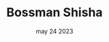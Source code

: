 ---
#preview
title: Bossman Shisha
image: /img/works/8/display-8.jpg
category: videography
date: may 24 2023

#params
layout: "one"

#full details
introTitle: "Video Review <span class=\"mil-thin\">Bossman Shisha</span>"
video: keOkmwDnBpE?si=AoaPgRCfuxSu9bZg
details:
  - label: "Client:"
    value: "Bossman Shisha"

  - label: "Date:"
    value: "April 2023"

  - label: "Author:"
    value: "Rahfi Studio"

description:
  enabled: 1
  title: Unboxing the Truth Behind Every Product
  content: "
      <p>Setiap produk yang diulas dibuka dan diperiksa secara mendalam, dari segi kualitas, fitur, hingga fungsionalitas. Dengan gaya yang jujur dan detail, kami membantu penonton memahami apa yang benar-benar mereka dapatkan sebelum memutuskan untuk membeli. Tidak ada yang ditutup-tutupi. Semua kelebihan dan kekurangan dibahas dengan jelas, memberikan gambaran lengkap tentang nilai produk tersebut.</p>
      <p>Pendekatan ini tidak hanya bertujuan memberikan informasi, tetapi juga membangun kepercayaan dengan audiens melalui ulasan yang objektif dan berimbang. Setiap video membawa penonton lebih dekat dengan produk, memungkinkan mereka melihat kualitas sesungguhnya, sehingga mereka merasa yakin dan terinformasi dengan baik sebelum membeli.</p>
    "

demoLink: "https://www.behance.net/gallery/117994149/Home-Security-Camera?tracking_source=curated_galleries_product-design"

gallery:
  enabled: 0
  items:
    - image: /img/works/2/1.gif
      alt: "image"

    - image: /img/works/2/2.jpg
      alt: "image"

    - image: /img/works/2/3.jpg
      alt: "image"

    - image: /img/works/2/4.jpg
      alt: "image"
---